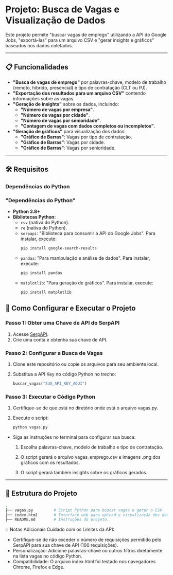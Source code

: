 # Projeto: Busca de Vagas e Visualização de Dados  

Este projeto permite "buscar vagas de emprego" utilizando a API do Google Jobs, "exportá-las" para um arquivo CSV e "gerar insights e gráficos" baseados nos dados coletados.

---

## 📋 Funcionalidades  

- **"Busca de vagas de emprego"** por palavras-chave, modelo de trabalho (remoto, híbrido, presencial) e tipo de contratação (CLT ou PJ).
- **"Exportação dos resultados para um arquivo CSV"** contendo informações sobre as vagas.
- **"Geração de insights"** sobre os dados, incluindo:
  - **"Número de vagas por empresa"**.
  - **"Número de vagas por cidade"**.
  - **"Número de vagas por senioridade"**.
  - **"Contagem de vagas com dados completos ou incompletos"**.
- **"Geração de gráficos"** para visualização dos dados:
  - **"Gráfico de Barras"**: Vagas por tipo de contratação.
  - **"Gráfico de Barras"**: Vagas por cidade.
  - **"Gráfico de Barras"**: Vagas por senioridade.
---

## 🛠️ Requisitos  

### Dependências do Python  

### "Dependências do Python"

- **Python 3.8+**
- **Bibliotecas Python:**
  - `csv` (nativa do Python).
  - `re` (nativa do Python).
  - `serpapi`: "Biblioteca para consumir a API do Google Jobs".
    Para instalar, execute:
    ```bash
    pip install google-search-results
    ```
  - `pandas`: "Para manipulação e análise de dados".
    Para instalar, execute:
    ```bash
    pip install pandas
    ```
  - `matplotlib`: "Para geração de gráficos".
    Para instalar, execute:
    ```bash
    pip install matplotlib
    ```

## 🚀 Como Configurar e Executar o Projeto  

### Passo 1: Obter uma Chave de API do SerpAPI  

1. Acesse [SerpAPI](https://serpapi.com/).  
2. Crie uma conta e obtenha sua chave de API.  

### Passo 2: Configurar a Busca de Vagas  

1. Clone este repositório ou copie os arquivos para seu ambiente local.  
2. Substitua a API Key no código Python no trecho:  
   
   ```python
   buscar_vagas("SUA_API_KEY_AQUI")

### Passo 3: Executar o Código Python

1. Certifique-se de que está no diretório onde está o arquivo vagas.py.

2. Execute o script:

    ```bash
    python vagas.py
    ```
* Siga as instruções no terminal para configurar sua busca:

    1. Escolha palavras-chave, modelo de trabalho e tipo de contratação.

    2. O script gerará o arquivo vagas_emprego.csv e imagens .png dos gráficos com os resultados.

    3. O script gerará também insights sobre os gráficos gerados.


--------------------------------

## 📁 Estrutura do Projeto

 ```bash
.
├── vagas.py         # Script Python para buscar vagas e gerar o CSV.
├── index.html       # Interface web para upload e visualização dos dados.
├── README.md        # Instruções do projeto.
```
💡 Notas Adicionais
Cuidado com os Limites da API: 
* Certifique-se de não exceder o número de requisições permitido pelo SerpAPI para sua chave de API (100 requisições). 
* Personalização: Adicione palavras-chave ou outros filtros diretamente na lista vagas no código Python.
* Compatibilidade: O arquivo index.html foi testado nos navegadores Chrome, Firefox e Edge.
